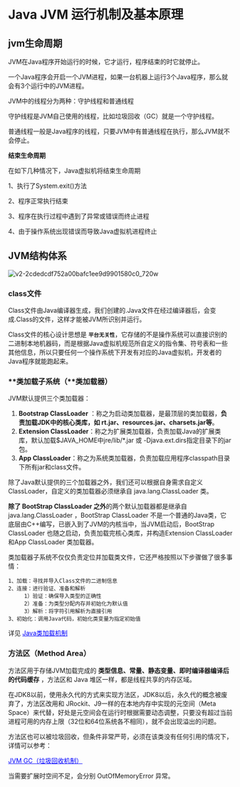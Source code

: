 # Java JVM 运行机制及基本原理



## jvm生命周期

JVM在Java程序开始运行的时候，它才运行，程序结束的时它就停止。

一个Java程序会开启一个JVM进程，如果一台机器上运行3个Java程序，那么就会有3个运行中的JVM进程。

JVM中的线程分为两种：守护线程和普通线程

守护线程是JVM自己使用的线程，比如垃圾回收（GC）就是一个守护线程。

普通线程一般是Java程序的线程，只要JVM中有普通线程在执行，那么JVM就不会停止。



**结束生命周期**

在如下几种情况下，Java虚拟机将结束生命周期 

1、执行了System.exit()方法 

2、程序正常执行结束 

3、程序在执行过程中遇到了异常或错误而终止进程

4、由于操作系统出现错误而导致Java虚拟机进程终止



## JVM结构体系

![v2-2cdedcdf752a00bafc1ee9d9901580c0_720w](/Users/lihang/Documents/学习笔记/java/img/v2-2cdedcdf752a00bafc1ee9d9901580c0_720w.webp)

### class文件

Class文件由Java编译器生成，我们创建的.Java文件在经过编译器后，会变成.Class的文件，这样才能被JVM所识别并运行。

Class文件的核心设计思想是 **`平台无关性`**，它存储的不是操作系统可以直接识别的二进制本地机器码，而是根据Java虚拟机规范所自定义的指令集、符号表和一些其他信息，所以只要任何一个操作系统下开发有对应的Java虚拟机，开发者的Java程序就能跑起来。



### **类加载子系统（**类加载器）

JVM默认提供三个类加载器：

1. **Bootstrap ClassLoader** ：称之为启动类加载器，是最顶层的类加载器，**负责加载JDK中的核心类库，如 rt.jar、resources.jar、charsets.jar等**。
2. **Extension ClassLoader**：称之为扩展类加载器，负责加载Java的扩展类库，默认加载$JAVA_HOME中jre/lib/*.jar 或 -Djava.ext.dirs指定目录下的jar包。
3. **App ClassLoader**：称之为系统类加载器，负责加载应用程序classpath目录下所有jar和class文件。



除了Java默认提供的三个加载器之外，我们还可以根据自身需求自定义ClassLoader，自定义的类加载器必须继承自 java.lang.ClassLoader 类。



**除了 BootStrap ClassLoader 之外**的两个默认加载器都是继承自 java.lang.ClassLoader ，BootStrap ClassLoader 不是一个普通的Java类，它底层由C++编写，已嵌入到了JVM的内核当中，当JVM启动后，BootStrap ClassLoader 也随之启动，负责加载完核心类库，并构造Extension ClassLoader 和App ClassLoader 类加载器。



类加载器子系统不仅仅负责定位并加载类文件，它还严格按照以下步骤做了很多事情：

```text
1、加载：寻找并导入Class文件的二进制信息
2、连接：进行验证、准备和解析
     1）验证：确保导入类型的正确性
     2）准备：为类型分配内存并初始化为默认值
     3）解析：将字符引用解析为直接引用
3、初始化：调用Java代码，初始化类变量为指定初始值
```

详见  <a href="./Java类加载机制.md" style="color: blue;">Java类加载机制</a>



### 方法区（Method Area）

方法区用于存储JVM加载完成的  **类型信息、常量、静态变量、即时编译器编译后的代码缓存** ，方法区和 Java 堆区一样，都是线程共享的内存区域。

在JDK8以前，使用永久代的方式来实现方法区，JDK8以后，永久代的概念被废弃了，方法区改用和 JRockit、J9一样的在本地内存中实现的元空间（Meta Space）来代替，好处是元空间会在运行时根据需要动态调整，只要没有超过当前进程可用的内存上限（32位和64位系统各不相同），就不会出现溢出的问题。

方法区也可以被垃圾回收，但条件非常严苛，必须在该类没有任何引用的情况下，详情可以参考：

<a href="./JVM GC（垃圾回收机制）.md" style="color: blue;">JVM GC（垃圾回收机制）</a>



当需要扩展时空间不足，会分别 OutOfMemoryError 异常。



